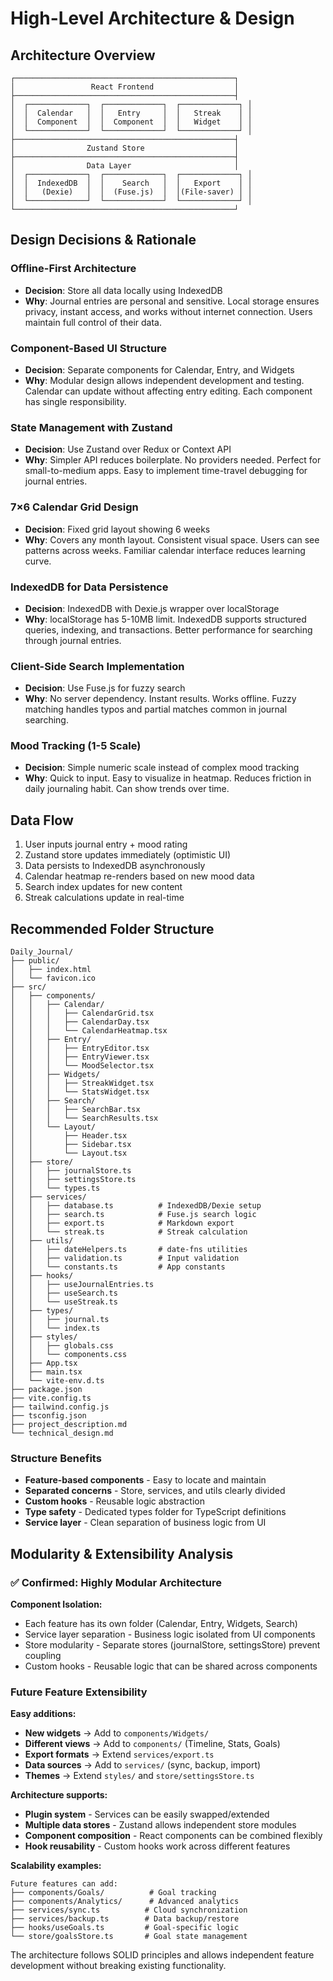 # High-Level Architecture & Design

## Architecture Overview
```
┌─────────────────────────────────────────────────┐
│                 React Frontend                  │
├─────────────────────────────────────────────────┤
│  ┌─────────────┐  ┌─────────────┐  ┌─────────────┐ │
│  │  Calendar   │  │   Entry     │  │   Streak    │ │
│  │  Component  │  │  Component  │  │   Widget    │ │
│  └─────────────┘  └─────────────┘  └─────────────┘ │
├─────────────────────────────────────────────────┤
│                Zustand Store                    │
├─────────────────────────────────────────────────┤
│                Data Layer                       │
│  ┌─────────────┐  ┌─────────────┐  ┌─────────────┐ │
│  │  IndexedDB  │  │    Search   │  │   Export    │ │
│  │   (Dexie)   │  │  (Fuse.js)  │  │(File-saver) │ │
│  └─────────────┘  └─────────────┘  └─────────────┘ │
└─────────────────────────────────────────────────┘
```

## Design Decisions & Rationale

### **Offline-First Architecture**
- **Decision**: Store all data locally using IndexedDB
- **Why**: Journal entries are personal and sensitive. Local storage ensures privacy, instant access, and works without internet connection. Users maintain full control of their data.

### **Component-Based UI Structure**
- **Decision**: Separate components for Calendar, Entry, and Widgets
- **Why**: Modular design allows independent development and testing. Calendar can update without affecting entry editing. Each component has single responsibility.

### **State Management with Zustand**
- **Decision**: Use Zustand over Redux or Context API
- **Why**: Simpler API reduces boilerplate. No providers needed. Perfect for small-to-medium apps. Easy to implement time-travel debugging for journal entries.

### **7×6 Calendar Grid Design**
- **Decision**: Fixed grid layout showing 6 weeks
- **Why**: Covers any month layout. Consistent visual space. Users can see patterns across weeks. Familiar calendar interface reduces learning curve.

### **IndexedDB for Data Persistence**
- **Decision**: IndexedDB with Dexie.js wrapper over localStorage
- **Why**: localStorage has 5-10MB limit. IndexedDB supports structured queries, indexing, and transactions. Better performance for searching through journal entries.

### **Client-Side Search Implementation**
- **Decision**: Use Fuse.js for fuzzy search
- **Why**: No server dependency. Instant results. Works offline. Fuzzy matching handles typos and partial matches common in journal searching.

### **Mood Tracking (1-5 Scale)**
- **Decision**: Simple numeric scale instead of complex mood tracking
- **Why**: Quick to input. Easy to visualize in heatmap. Reduces friction in daily journaling habit. Can show trends over time.

## Data Flow
1. User inputs journal entry + mood rating
2. Zustand store updates immediately (optimistic UI)
3. Data persists to IndexedDB asynchronously
4. Calendar heatmap re-renders based on new mood data
5. Search index updates for new content
6. Streak calculations update in real-time

## Recommended Folder Structure

```
Daily_Journal/
├── public/
│   ├── index.html
│   └── favicon.ico
├── src/
│   ├── components/
│   │   ├── Calendar/
│   │   │   ├── CalendarGrid.tsx
│   │   │   ├── CalendarDay.tsx
│   │   │   └── CalendarHeatmap.tsx
│   │   ├── Entry/
│   │   │   ├── EntryEditor.tsx
│   │   │   ├── EntryViewer.tsx
│   │   │   └── MoodSelector.tsx
│   │   ├── Widgets/
│   │   │   ├── StreakWidget.tsx
│   │   │   └── StatsWidget.tsx
│   │   ├── Search/
│   │   │   ├── SearchBar.tsx
│   │   │   └── SearchResults.tsx
│   │   └── Layout/
│   │       ├── Header.tsx
│   │       ├── Sidebar.tsx
│   │       └── Layout.tsx
│   ├── store/
│   │   ├── journalStore.ts
│   │   ├── settingsStore.ts
│   │   └── types.ts
│   ├── services/
│   │   ├── database.ts          # IndexedDB/Dexie setup
│   │   ├── search.ts            # Fuse.js search logic
│   │   ├── export.ts            # Markdown export
│   │   └── streak.ts            # Streak calculation
│   ├── utils/
│   │   ├── dateHelpers.ts       # date-fns utilities
│   │   ├── validation.ts        # Input validation
│   │   └── constants.ts         # App constants
│   ├── hooks/
│   │   ├── useJournalEntries.ts
│   │   ├── useSearch.ts
│   │   └── useStreak.ts
│   ├── types/
│   │   ├── journal.ts
│   │   └── index.ts
│   ├── styles/
│   │   ├── globals.css
│   │   └── components.css
│   ├── App.tsx
│   ├── main.tsx
│   └── vite-env.d.ts
├── package.json
├── vite.config.ts
├── tailwind.config.js
├── tsconfig.json
├── project_description.md
└── technical_design.md
```

### Structure Benefits
- **Feature-based components** - Easy to locate and maintain
- **Separated concerns** - Store, services, and utils clearly divided
- **Custom hooks** - Reusable logic abstraction
- **Type safety** - Dedicated types folder for TypeScript definitions
- **Service layer** - Clean separation of business logic from UI

## Modularity & Extensibility Analysis

### ✅ Confirmed: Highly Modular Architecture

**Component Isolation:**
- Each feature has its own folder (Calendar, Entry, Widgets, Search)
- Service layer separation - Business logic isolated from UI components
- Store modularity - Separate stores (journalStore, settingsStore) prevent coupling
- Custom hooks - Reusable logic that can be shared across components

### Future Feature Extensibility

**Easy additions:**
- **New widgets** → Add to `components/Widgets/`
- **Different views** → Add to `components/` (Timeline, Stats, Goals)
- **Export formats** → Extend `services/export.ts`
- **Data sources** → Add to `services/` (sync, backup, import)
- **Themes** → Extend `styles/` and `store/settingsStore.ts`

**Architecture supports:**
- **Plugin system** - Services can be easily swapped/extended
- **Multiple data stores** - Zustand allows independent store modules
- **Component composition** - React components can be combined flexibly
- **Hook reusability** - Custom hooks work across different features

**Scalability examples:**
```
Future features can add:
├── components/Goals/          # Goal tracking
├── components/Analytics/      # Advanced analytics  
├── services/sync.ts          # Cloud synchronization
├── services/backup.ts        # Data backup/restore
├── hooks/useGoals.ts         # Goal-specific logic
└── store/goalsStore.ts       # Goal state management
```

The architecture follows SOLID principles and allows independent feature development without breaking existing functionality.